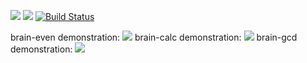 <a href="https://codeclimate.com/github/ianproletov/project-lvl1-s392/maintainability"><img src="https://api.codeclimate.com/v1/badges/a7d70506ba66cfacd718/maintainability" /></a>
<a href="https://codeclimate.com/github/ianproletov/project-lvl1-s392/test_coverage"><img src="https://api.codeclimate.com/v1/badges/a7d70506ba66cfacd718/test_coverage" /></a>
[![Build Status](https://travis-ci.org/ianproletov/project-lvl1-s392.svg?branch=master)](https://travis-ci.org/ianproletov/project-lvl1-s392)

brain-even demonstration: <a href="https://asciinema.org/a/Qif9MpMUfCtVRQ2BBI8lZM95w" target="_blank"><img src="https://asciinema.org/a/Qif9MpMUfCtVRQ2BBI8lZM95w.svg" /></a>
brain-calc demonstration: <a href="https://asciinema.org/a/215358" target="_blank"><img src="https://asciinema.org/a/215358.svg" /></a>
brain-gcd demonstration: <a href="https://asciinema.org/a/215561" target="_blank"><img src="https://asciinema.org/a/215561.svg" /></a>